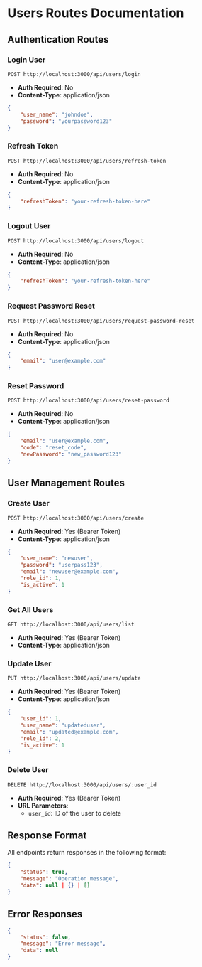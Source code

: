 # Users Routes Documentation

## Authentication Routes

### Login User
```http
POST http://localhost:3000/api/users/login
```
- **Auth Required**: No
- **Content-Type**: application/json
```json
{
    "user_name": "johndoe",
    "password": "yourpassword123"
}
```

### Refresh Token
```http
POST http://localhost:3000/api/users/refresh-token
```
- **Auth Required**: No
- **Content-Type**: application/json
```json
{
    "refreshToken": "your-refresh-token-here"
}
```

### Logout User
```http
POST http://localhost:3000/api/users/logout
```
- **Auth Required**: No
- **Content-Type**: application/json
```json
{
    "refreshToken": "your-refresh-token-here"
}
```

### Request Password Reset
```http
POST http://localhost:3000/api/users/request-password-reset
```
- **Auth Required**: No
- **Content-Type**: application/json
```json
{
    "email": "user@example.com"
}
```

### Reset Password
```http
POST http://localhost:3000/api/users/reset-password
```
- **Auth Required**: No
- **Content-Type**: application/json
```json
{
    "email": "user@example.com",
    "code": "reset_code",
    "newPassword": "new_password123"
}
```

## User Management Routes

### Create User
```http
POST http://localhost:3000/api/users/create
```
- **Auth Required**: Yes (Bearer Token)
- **Content-Type**: application/json
```json
{
    "user_name": "newuser",
    "password": "userpass123",
    "email": "newuser@example.com",
    "role_id": 1,
    "is_active": 1
}
```

### Get All Users
```http
GET http://localhost:3000/api/users/list
```
- **Auth Required**: Yes (Bearer Token)
- **Content-Type**: application/json

### Update User
```http
PUT http://localhost:3000/api/users/update
```
- **Auth Required**: Yes (Bearer Token)
- **Content-Type**: application/json
```json
{
    "user_id": 1,
    "user_name": "updateduser",
    "email": "updated@example.com",
    "role_id": 2,
    "is_active": 1
}
```

### Delete User
```http
DELETE http://localhost:3000/api/users/:user_id
```
- **Auth Required**: Yes (Bearer Token)
- **URL Parameters**: 
  - `user_id`: ID of the user to delete

## Response Format
All endpoints return responses in the following format:
```json
{
    "status": true,
    "message": "Operation message",
    "data": null | {} | []
}
```

## Error Responses
```json
{
    "status": false,
    "message": "Error message",
    "data": null
}
```